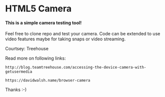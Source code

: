 # HTML5 Camera

#### This is a simple camera testing tool!

Feel free to clone repo and test your camera.
Code can be extended to use video features maybe for taking snaps or video streaming.

Courtsey: Treehouse

Read more on following links:  

    http://blog.teamtreehouse.com/accessing-the-device-camera-with-getusermedia

    https://davidwalsh.name/browser-camera

Thanks :-)